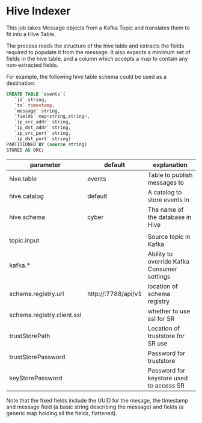 # Hive Indexer

This job takes Message objects from a Kafka Topic and translates them to fit into a Hive Table.

The process reads the structure of the hive table and extracts the fields required to populate it from the message. It also expects a minimum set of fields in the hive table, and a column which accepts a map to contain any non-extracted fields.

For example, the following hive table schema could be used as a destination:
```SQL
CREATE TABLE `events`(                    
   `id` string,                                     
   `ts` timestamp,                                  
   `message` string,                                
   `fields` map<string,string>,                     
   `ip_src_addr` string,                            
   `ip_dst_addr` string,                            
   `ip_src_port` string,                          
   `ip_dst_port` string)
PARTITIONED BY (source string) 
STORED AS ORC;
```

| parameter | default | explanation |
| --- | --- | --- |
| hive.table | events | Table to publish messages to |
| hive.catalog | default | A catalog to store events in |
| hive.schema | cyber | The name of the database in Hive |
|||
| topic.input || Source topic in Kafka |
| kafka.*|| Ability to override Kafka Consumer settings |
| schema.registry.url|http://<schema-regsitry-host>:7788/api/v1| location of schema registry|
| schema.registry.client.ssl|| whether to use ssl for SR |
| trustStorePath|| Location of truststore for SR use |
| trustStorePassword|| Password for truststore |
| keyStorePassword|| Password for keystore used to access SR |

Note that the fixed fields include the UUID for the mesage, the timestamp and message field (a basic string describing the message) and fields (a generic map holding all the fields, flattened).
